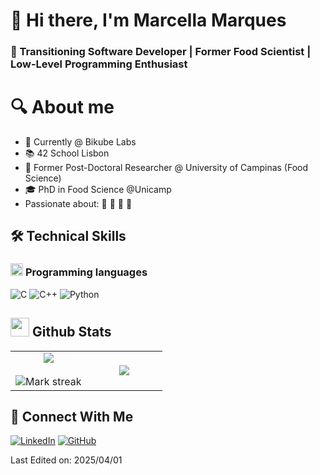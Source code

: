 
<!--
**macamarg/macamarg** is a ✨ _special_ ✨ repository because its `README.md` (this file) appears on your GitHub profile.



Here are some ideas to get you started:

- 🔭 I’m currently working on ...
- 🌱 I’m currently learning ...
- 👯 I’m looking to collaborate on ...
- 🤔 I’m looking for help with ...
- 💬 Ask me about ...
- 📫 How to reach me: ...
- 😄 Pronouns: ...
- ⚡ Fun fact: ...
-->
<!--horizontal divider(gradiant)-->

# 👋 Hi there, I'm Marcella Marques 

### 🚀 Transitioning Software Developer | Former Food Scientist | Low-Level Programming Enthusiast

<!--About Me-->
# :mag: About me #

- 🔭 Currently @ Bikube Labs
- 📚 42 School Lisbon
- 🧪 Former Post-Doctoral Researcher @ University of Campinas (Food Science)
-  :mortar_board: PhD in Food Science @Unicamp
-  Passionate about: :dog: :herb: :cactus: :tulip:


## 🛠️ Technical Skills

### <picture> <img src = "https://github.com/7oSkaaa/7oSkaaa/blob/main/Images/Programming_Languages.gif?raw=true" width = 20px>  </picture> Programming languages
![C](https://img.shields.io/badge/-C-%23A8B9CC?style=plastic&logo=C&logoColor=white&labelColor=%235C6C80)
![C++](https://img.shields.io/badge/-C++-%2300599C?style=plastic&logo=C%2B%2B&logoColor=white&labelColor=%23002D4F)
![Python](https://img.shields.io/badge/-Python-%233776AB?style=plastic&logo=python&logoColor=white&labelColor=%23153D5E)


## <picture> <img src = "https://github.com/7oSkaaa/7oSkaaa/blob/main/Images/Statistics.gif?raw=true" width = 30px>  </picture> Github Stats

<!--- stats & Trophy (start) -->

  <!--- stats (start) -->
<table align="center">
<tr border="none" width="100%">
<td width="50%" align="center">
  <img src="https://github-readme-stats-alvictal-j8auogyoz-alvictal.vercel.app/api?username=macamarg&theme=dark&show_icons=true&count_private=true&include_all_commits=true" />
  <br></br>
  <img  title="🔥 Get streak stats for your profile at git.io/streak-stats" alt="Mark streak" src="https://github-readme-streak-stats.herokuapp.com/?user=macamarg&theme=dark&hide_border=false" /> 
</td>


<td width="50%" align="center">
  <img src="https://github-readme-stats-alvictal-j8auogyoz-alvictal.vercel.app/api/top-langs/?username=macamarg&theme=dark&hide_border=false&no-bg=true&no-frame=true&langs_count=7&hide=ShaderLab,HLSL"/>
  </td>
</tr>
</table>    
<!--- stats (end) -->


## 🔗 Connect With Me

[![LinkedIn](https://img.shields.io/badge/[LinkedIn-Connect-blue)](https://www.linkedin.com/in/yourprofile](https://www.linkedin.com/in/marcella-marques-b50b5938?utm_source=share&utm_campaign=share_via&utm_content=profile&utm_medium=android_app)) 
[![GitHub](https://img.shields.io/badge/GitHub-Follow-black)](https://github.com/macamarg)

Last Edited on: 2025/04/01

